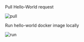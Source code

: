 Pull Hello-World request

![pull](https://user-images.githubusercontent.com/98541876/194846797-bfcb1f57-1361-4a41-907a-1f6692c95339.png)



Run hello-world docker image locally

![run](https://user-images.githubusercontent.com/98541876/194846823-9f514b4e-1b03-4093-95a1-f570bb99c2ee.png)


